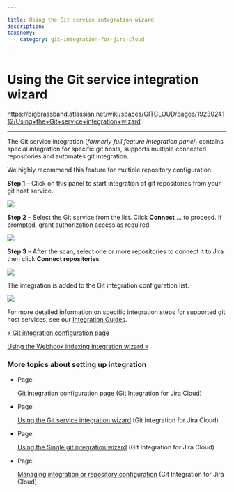 ```yaml
---

title: Using the Git service integration wizard
description:
taxonomy:
    category: git-integration-for-jira-cloud

---
```




# Using the Git service integration wizard

<https://bigbrassband.atlassian.net/wiki/spaces/GITCLOUD/pages/1923024112/Using+the+Git+service+integration+wizard>

* * *

The Git service integration (_formerly full feature integration panel_) contains special integration for specific git hosts, supports multiple connected repositories and automates git integration.

We highly recommend this feature for multiple repository configuration.

  
**Step 1** – Click on this panel to start integration of git repositories from your git host service.

![](https://bigbrassband.atlassian.net/wiki/download/attachments/1923024112/gitcloud-managed-ui-git-service-sel.png?version=1&modificationDate=1647938162607&cacheVersion=1&api=v2)

  
**Step 2** – Select the Git service from the list. Click **Connect** … to proceed. If prompted, grant authorization access as required.

![](https://bigbrassband.atlassian.net/wiki/download/thumbnails/1923024112/gitcloud-managed-ui-add-new-sel-git-service.png?version=1&modificationDate=1647938464768&cacheVersion=1&api=v2&width=566&height=401)

  
**Step 3** – After the scan, select one or more repositories to connect it to Jira then click **Connect repositories**.

![](https://bigbrassband.atlassian.net/wiki/download/attachments/1923024112/gitcloud-managed-ui-add-new-select-repos.png?version=1&modificationDate=1647939187105&cacheVersion=1&api=v2)

  
The integration is added to the Git integration configuration list.

![](https://bigbrassband.atlassian.net/wiki/download/attachments/1923024112/gitcloud-managed-ui-integration-list.png?version=1&modificationDate=1647939245350&cacheVersion=1&api=v2)

  
For more detailed information on specific integration steps for supported git host services, see our [Integration Guides](/wiki/spaces/GITCLOUD/pages/82378780/Integration+Guide).

[« Git integration configuration page](/wiki/spaces/GITCLOUD/pages/1923024023/Git+integration+configuration+page)

[Using the Webhook indexing integration wizard »](https://bigbrassband.atlassian.net/wiki/spaces/GITCLOUD/pages/2092859407)

### More topics about setting up integration

*   Page:
    
    [Git integration configuration page](/wiki/spaces/GITCLOUD/pages/1923024023/Git+integration+configuration+page) (Git Integration for Jira Cloud)
    
*   Page:
    
    [Using the Git service integration wizard](/wiki/spaces/GITCLOUD/pages/1923024112/Using+the+Git+service+integration+wizard) (Git Integration for Jira Cloud)
    
*   Page:
    
    [Using the Single git integration wizard](/wiki/spaces/GITCLOUD/pages/1923024154/Using+the+Single+git+integration+wizard) (Git Integration for Jira Cloud)
    
*   Page:
    
    [Managing integration or repository configuration](/wiki/spaces/GITCLOUD/pages/1923024455/Managing+integration+or+repository+configuration) (Git Integration for Jira Cloud)